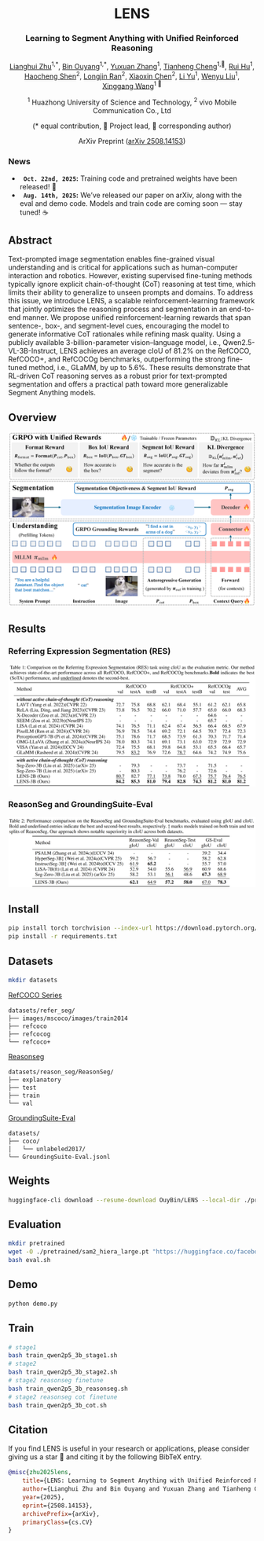 <div align ="center">
<h1> LENS </h1>
<h3> Learning to Segment Anything with Unified Reinforced Reasoning </h3>

[Lianghui Zhu](https://github.com/Unrealluver)<sup>1,\*</sup>, [Bin Ouyang](https://github.com/catchcodes)<sup>1,\*</sup>, [Yuxuan Zhang](https://github.com/CoderZhangYx)<sup>1</sup>, [Tianheng Cheng](https://scholar.google.com/citations?user=PH8rJHYAAAAJ&hl=zh-CN)<sup>1,🌟</sup>, [Rui Hu](https://github.com/isfinne)<sup>1</sup>, [Haocheng Shen](https://scholar.google.com/citations?user=AfC_R58AAAAJ&hl=en)<sup>2</sup>, [Longjin Ran](https://github.com/shanren7)<sup>2</sup>, [Xiaoxin Chen](https://scholar.google.com/citations?hl=zh-CN&user=SI_oBwsAAAAJ)<sup>2</sup>, [Li Yu](https://hustdmin.github.io/)<sup>1</sup>, [Wenyu Liu](http://eic.hust.edu.cn/professor/liuwenyu/)<sup>1</sup>, [Xinggang Wang](https://xwcv.github.io/)<sup>1 📧</sup>

<sup>1</sup> Huazhong University of Science and Technology, <sup>2</sup> vivo Mobile Communication Co., Ltd

(\* equal contribution, 🌟 Project lead, 📧 corresponding author)

ArXiv Preprint ([arXiv 2508.14153](https://arxiv.org/pdf/2508.14153))

</div>

### News
* **` Oct. 22nd, 2025`:** Training code and pretrained weights have been released! 🚀 
* **` Aug. 14th, 2025`:** We’ve released our paper on arXiv, along with the eval and demo code. Models and train code are coming soon — stay tuned! ☕️

## Abstract
Text-prompted image segmentation enables fine-grained visual understanding and is critical for applications such as human-computer interaction and robotics. However, existing supervised fine-tuning methods typically ignore explicit chain-of-thought (CoT) reasoning at test time, which limits their ability to generalize to unseen prompts and domains. To  address this issue, we introduce LENS, a scalable reinforcement-learning framework that jointly optimizes the reasoning process and segmentation in an end-to-end manner. We propose unified reinforcement-learning rewards that span sentence-, box-, and segment-level cues, encouraging the model to generate informative CoT rationales while refining mask quality. Using a publicly available 3-billion-parameter vision–language model, i.e., Qwen2.5-VL-3B-Instruct, LENS achieves an average cIoU of 81.2% on the RefCOCO, RefCOCO+, and RefCOCOg benchmarks, outperforming the strong fine-tuned method, i.e., GLaMM, by up to 5.6%. These results demonstrate that RL-driven CoT reasoning serves as a robust prior for text-prompted segmentation and offers a practical path toward more generalizable Segment Anything models.

## Overview
<div align="center">
<img src="./asserts/LENS.png" alt="LENS Framework">
</div>

## Results
### Referring Expression Segmentation (RES)
<p align="center">
  <img src="./asserts/res1.png" alt="RefCOCO Series Results">
</p>

### ReasonSeg and GroundingSuite-Eval
<p align="center">
  <img src="./asserts/res2.png" alt="ReasonSeg and GroundingSuite-Eval Results">
</p>

## Install
```bash
pip install torch torchvision --index-url https://download.pytorch.org/whl/cu126
pip install -r requirements.txt
```

## Datasets
```bash
mkdir datasets
```

[RefCOCO Series](https://github.com/dvlab-research/LISA?tab=readme-ov-file#training-data-preparation:~:text=Referring%20segmentation%20datasets%3A%20refCOCO%2C%20refCOCO%2B%2C%20refCOCOg)
```
datasets/refer_seg/
├── images/mscoco/images/train2014
├── refcoco
├── refcocog
└── refcoco+
```

[Reasonseg](https://github.com/dvlab-research/LISA?tab=readme-ov-file#training-data-preparation:~:text=Reasoning%20segmentation%20dataset%3A%20ReasonSeg)
```
datasets/reason_seg/ReasonSeg/
├── explanatory
├── test
├── train
└── val
```

[GroundingSuite-Eval](https://github.com/hustvl/GroundingSuite)
```
datasets/
├── coco/
│   └── unlabeled2017/
└── GroundingSuite-Eval.jsonl 
```

## Weights
```bash
huggingface-cli download --resume-download OuyBin/LENS --local-dir ./pretrained
```

## Evaluation
```bash
mkdir pretrained
wget -O ./pretrained/sam2_hiera_large.pt "https://huggingface.co/facebook/sam2-hiera-large/resolve/main/sam2_hiera_large.pt"
bash eval.sh
```

## Demo
```python
python demo.py
```

## Train
```bash
# stage1
bash train_qwen2p5_3b_stage1.sh
# stage2
bash train_qwen2p5_3b_stage2.sh
# stage2 reasonseg finetune
bash train_qwen2p5_3b_reasonseg.sh
# stage2 reasonseg cot finetune
bash train_qwen2p5_3b_cot.sh
```

## Citation
If you find LENS is useful in your research or applications, please consider giving us a star 🌟 and citing it by the following BibTeX entry.

```bibtex
@misc{zhu2025lens,
    title={LENS: Learning to Segment Anything with Unified Reinforced Reasoning},
    author={Lianghui Zhu and Bin Ouyang and Yuxuan Zhang and Tianheng Cheng and Rui Hu and Haocheng Shen and Longjin Ran and Xiaoxin Chen and Li Yu and Wenyu Liu and Xinggang Wang},
    year={2025},
    eprint={2508.14153},
    archivePrefix={arXiv},
    primaryClass={cs.CV}
}
```
